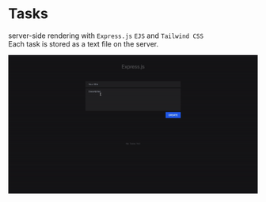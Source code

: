 # Tasks
server-side rendering with `Express.js` `EJS` and `Tailwind CSS` <br>
Each task is stored as a text file on the server.


![GIF](./tasks.gif)
